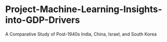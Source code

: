 # Project-Machine-Learning-Insights-into-GDP-Drivers
A Comparative Study of Post-1940s India, China, Israel, and South Korea

